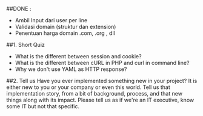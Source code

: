 ##DONE : 
- Ambil Input dari user per line
- Validasi domain (struktur dan extension)
- Penentuan harga domain .com, .org , dll



##1. Short Quiz
- What is the different between session and cookie?
- What is the different between cURL in PHP and curl in command line?
- Why we don't use YAML as HTTP response?

##2. Tell us
Have you ever implemented something new in your project? It is either new to you or your company or even this world. Tell us that implementation story, from a bit of background, process, and that new things along with its impact. Please tell us as if we're an IT executive, know some IT but not that specific.